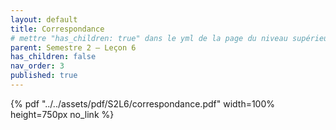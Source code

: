 ```yaml
---
layout: default
title: Correspondance
# mettre "has_children: true" dans le yml de la page du niveau supérieur
parent: Semestre 2 – Leçon 6
has_children: false
nav_order: 3
published: true
---
```


{% pdf "../../assets/pdf/S2L6/correspondance.pdf" width=100% height=750px no_link %}
